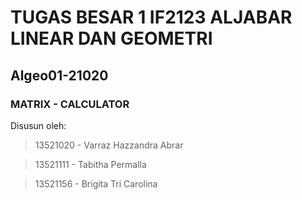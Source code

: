 # TUGAS BESAR 1 IF2123 ALJABAR LINEAR DAN GEOMETRI
## Algeo01-21020
### MATRIX - CALCULATOR

Disusun oleh: 
> 13521020 - Varraz Hazzandra Abrar 

> 13521111 - Tabitha Permalla 

> 13521156 - Brigita Tri Carolina 
